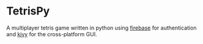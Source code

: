 # TetrisPy
A multiplayer tetris game written in python using [firebase](https://firebase.google.com/) for authentication and [kivy](https://kivy.org/) for the cross-platform GUI.